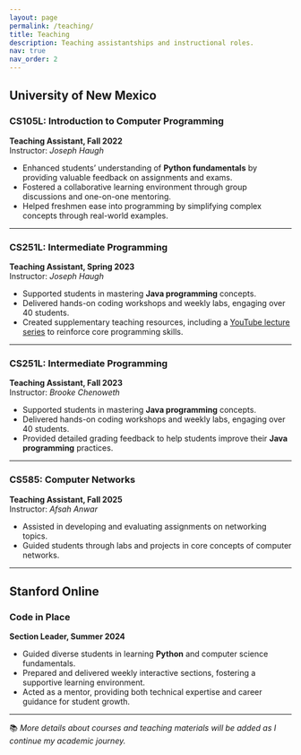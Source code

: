 ```yaml
---
layout: page
permalink: /teaching/
title: Teaching
description: Teaching assistantships and instructional roles.
nav: true
nav_order: 2
---
```


## University of New Mexico

### CS105L: Introduction to Computer Programming  
**Teaching Assistant, Fall 2022**  
Instructor: *Joseph Haugh*  
- Enhanced students’ understanding of **Python fundamentals** by providing valuable feedback on assignments and exams.
- Fostered a collaborative learning environment through group discussions and one-on-one mentoring.  
- Helped freshmen ease into programming by simplifying complex concepts through real-world examples.

---

### CS251L: Intermediate Programming  
**Teaching Assistant, Spring 2023**  
Instructor: *Joseph Haugh*  
- Supported students in mastering **Java programming** concepts.  
- Delivered hands-on coding workshops and weekly labs, engaging over 40 students.  
- Created supplementary teaching resources, including a [YouTube lecture series](https://www.youtube.com/playlist?list=PLZvGx3jASpqLR1ov522DFULkxbzQa7dNC) to reinforce core programming skills.  

---

### CS251L: Intermediate Programming  
**Teaching Assistant, Fall 2023**  
Instructor: *Brooke Chenoweth*  
- Supported students in mastering **Java programming** concepts.  
- Delivered hands-on coding workshops and weekly labs, engaging over 40 students.
- Provided detailed grading feedback to help students improve their **Java programming** practices. 

---

### CS585: Computer Networks  
**Teaching Assistant, Fall 2025**  
Instructor: *Afsah Anwar*
- Assisted in developing and evaluating assignments on networking topics.  
- Guided students through labs and projects in core concepts of computer networks.

---

## Stanford Online

### Code in Place  
**Section Leader, Summer 2024**  
- Guided diverse students in learning **Python** and computer science fundamentals.  
- Prepared and delivered weekly interactive sections, fostering a supportive learning environment.  
- Acted as a mentor, providing both technical expertise and career guidance for student growth.  

---

📚 *More details about courses and teaching materials will be added as I continue my academic journey.*
